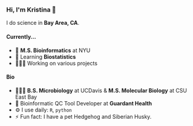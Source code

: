 ### Hi, I'm Kristina 👋

I do science in **Bay Area, CA**. 

#### Currently...
- 🧬 **M.S. Bioinformatics** at NYU
- 🌱 Learning **Biostatistics**
- 👩🏻‍💻 Working on various projects


#### Bio
- 👩🏻‍🔬 **B.S. Microbiology** at UCDavis & **M.S. Molecular Biology** at CSU East Bay
- 🏢 Bioinformatic QC Tool Developer at **Guardant Health**
- ⚙️ I use daily: `R`, `python`
- ⚡ Fun fact: I have a pet Hedgehog and Siberian Husky. 

<!--
**kkwock/kkwock** is a ✨ _special_ ✨ repository because its `README.md` (this file) appears on your GitHub profile.

Here are some ideas to get you started:

- 🌱 I’m currently learning ...
- 👯 I’m looking to collaborate on ...
- 🤔 I’m looking for help with ...
- 💬 Ask me about ...
- 📫 How to reach me: ...
- 😄 Pronouns: ...
- ⚡ Fun fact: ...
- 🔭 I’m currently working on Bioinformatics projects with BRN and NYU.
-->
